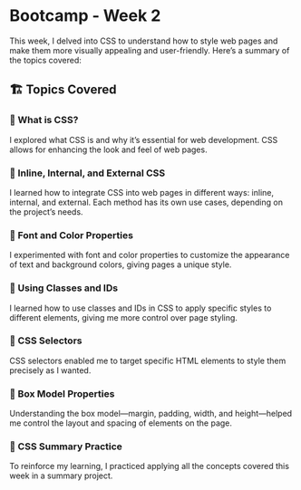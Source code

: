 # Bootcamp - Week 2

This week, I delved into CSS to understand how to style web pages and make them more visually appealing and user-friendly. Here’s a summary of the topics covered:

## 🏗️ Topics Covered

### 🎨 What is CSS?
I explored what CSS is and why it’s essential for web development. CSS allows for enhancing the look and feel of web pages.

### 🎨 Inline, Internal, and External CSS
I learned how to integrate CSS into web pages in different ways: inline, internal, and external. Each method has its own use cases, depending on the project’s needs.

### 🎨 Font and Color Properties
I experimented with font and color properties to customize the appearance of text and background colors, giving pages a unique style.

### 🎨 Using Classes and IDs
I learned how to use classes and IDs in CSS to apply specific styles to different elements, giving me more control over page styling.

### 🎨 CSS Selectors
CSS selectors enabled me to target specific HTML elements to style them precisely as I wanted.

### 🎨 Box Model Properties
Understanding the box model—margin, padding, width, and height—helped me control the layout and spacing of elements on the page.

### 🎨 CSS Summary Practice
To reinforce my learning, I practiced applying all the concepts covered this week in a summary project.
